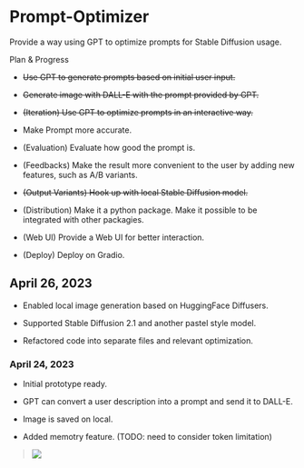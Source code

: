 # Prompt-Optimizer

Provide a way using GPT to optimize prompts for Stable Diffusion usage.

Plan & Progress

- ~~Use GPT to generate prompts based on initial user input.~~

- ~~Generate image with DALL-E with the prompt provided by GPT.~~

- ~~(Iteration) Use GPT to optimize prompts in an interactive way.~~

- Make Prompt more accurate.

- (Evaluation) Evaluate how good the prompt is.

- (Feedbacks) Make the result more convenient to the user by adding new features, such as A/B variants.

- ~~(Output Variants) Hook up with local Stable Diffusion model.~~

- (Distribution) Make it a python package. Make it possible to be integrated with other packagies. 

- (Web UI) Provide a Web UI for better interaction.

- (Deploy) Deploy on Gradio.

## April 26, 2023

- Enabled local image generation based on HuggingFace Diffusers.

- Supported Stable Diffusion 2.1 and another pastel style model.

- Refactored code into separate files and relevant optimization.

### April 24, 2023

- Initial prototype ready.

- GPT can convert a user description into a prompt and send it to DALL-E.

- Image is saved on local.

- Added memotry feature. (TODO: need to consider token limitation)

> ![](./example.png)
